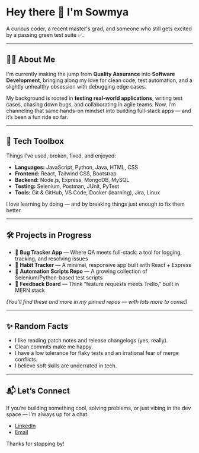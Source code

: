 # Hey there 👋 I'm Sowmya

A curious coder, a recent master's grad, and someone who still gets excited by a passing green test suite ✅.

---

## 👩‍💻 About Me

I'm currently making the jump from **Quality Assurance** into **Software Development**, bringing along my love for clean code, test automation, and a slightly unhealthy obsession with debugging edge cases.

My background is rooted in **testing real-world applications**, writing test cases, chasing down bugs, and collaborating in agile teams. Now, I’m channeling that same hands-on mindset into building full-stack apps — and it’s been a fun ride so far.

---

## 🧰 Tech Toolbox

Things I've used, broken, fixed, and enjoyed:

- **Languages:** JavaScript, Python, Java, HTML, CSS  
- **Frontend:** React, Tailwind CSS, Bootstrap  
- **Backend:** Node.js, Express, MongoDB, MySQL  
- **Testing:** Selenium, Postman, JUnit, PyTest  
- **Tools:** Git & GitHub, VS Code, Docker (learning), Jira, Linux

I love learning by doing — and by breaking things just enough to fix them better.

---

## 🛠 Projects in Progress

- 🧪 **Bug Tracker App** — Where QA meets full-stack: a tool for logging, tracking, and resolving issues  
- 🧠 **Habit Tracker** — A minimal, responsive app built with React + Express  
- 🧰 **Automation Scripts Repo** — A growing collection of Selenium/Python-based test scripts  
- 💬 **Feedback Board** — Think “feature requests meets Trello,” built in MERN stack

_(You’ll find these and more in my pinned repos — with lots more to come!)_

---

## ✨ Random Facts

- I like reading patch notes and release changelogs (yes, really).  
- Clean commits make me happy.  
- I have a low tolerance for flaky tests and an irrational fear of merge conflicts.  
- I believe soft skills are underrated in tech.

---

## 📬 Let’s Connect

If you’re building something cool, solving problems, or just vibing in the dev space — I’m always up for a chat.

- [LinkedIn](https://www.linkedin.com/in/your-link)  
- [Email](mailto:your.email@example.com)

Thanks for stopping by!
